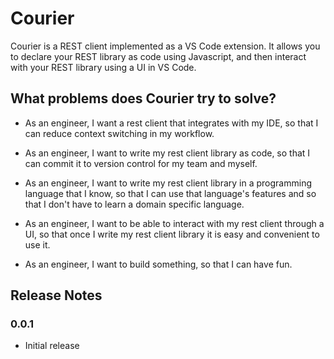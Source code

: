 # Courier 

Courier is a REST client implemented as a VS Code extension. It allows you to declare your REST library as code using Javascript, and then interact with your REST library using a UI in VS Code.

## What problems does Courier try to solve?

- As an engineer, I want a rest client that integrates with my IDE, so that I can reduce context switching in my workflow.

- As an engineer, I want to write my rest client library as code, so that I can commit it to version control for my team and myself.

- As an engineer, I want to write my rest client library in a programming language that I know, so that I can use that language's features and so that I don't have to learn a domain specific language.

- As an engineer, I want to be able to interact with my rest client through a UI, so that once I write my rest client library it is easy and convenient to use it.

- As an engineer, I want to build something, so that I can have fun.

## Release Notes

### 0.0.1

- Initial release





